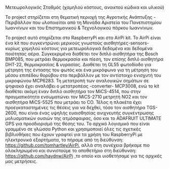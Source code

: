 Μετεωρολογικός Σταθμός 
(χαμηλού κόστους, ανοικτού κώδικα και υλικού)

To project  στηρίζεται στη θεματική περιοχή της Αγροτικής Ανάπτυξης - Περιβάλλον που υλοποιείται 
από τη Μονάδα Αριστεία του Πανεπιστημίου Ιωαννίνων και του Επιστημονικού & Τεχνολογικού πάρκου Ιωαννίνων.

To project αυτό στηρίζεται στο RaspberryPi και στο AirPi kit.
Το AirPi είναι ένα kit που συγκεντρώνει μερικούς γνωστούς αισθητήρες-sensors-
κυρίως χαμηλού κόστους για μετεωρολογικά δεδομένα και δεδομένα ποιότητας αέρα.
Συγκεκριμένα διαθέτει τον διπλό αισθητήρα της Bosch BMP085, που μετράει θερμοκρασία και πίεση,
τον επίσης διπλό αισθητήρα DHT-22, θερμοκρασίας & υγρασίας.
Διαθέτει τη GL55 φωτοδίοδο για μέτρηση της έντασης του φωτός και ένα μικρόφωνο για τη μέτρηση του μέσου 
επιπέδου θορύβου στο περιβάλλον με τον αντίστοιχο ενισχυτή του μικροφώνου MCP6283.
Τη μετατροπή των αναλογικών σημάτων σε ψηφιακά έχει αναλάβει ο μετατροπέας -converter- MCP3008, ενώ το kit 
διαθέτει ακόμη έναν διπλό αισθητήρα τον MiCS-4514, που στην πραγματικότητα ενσωματώνει τον MiCS-2710 μετρητή NO2 
και τον αισθητήρα MiCS-5525 που μετράει το CO.
Τέλος η πλακέτα έχει προεγκαταστημένες τις θέσεις για να δεχθεί, τόσο τον αισθητήρα TGS-2600, που είναι ένας υψηλής 
ευαισθησίας ανιχνευτής συγκέντρωσης μολυσματικών ουσιών της ατμόσφαιρας, όσο και το ADAFRUIT ULTIMATE GPS για 
προσδιορισμό της θέσης του.
Το αρχικό λογισμικό που είναι γραμμένο σε γλώσσα Python και χρησιμοποιεί όλες τις σχετικές βιβλιοθήκες που έχουν γραφτεί
για τα χρήση του RaspberryPi με ηλεκτρονικά εξαρτήματα, το πήραμε από τη διεύθυνση:
https://github.com/tomhartley/AirPi, αλλά στη συνέχεια βρήκαμε πιο ολοκληρωμένο και συνιστούμε το αποθετήριο στη διεύθυνση:
https://github.com/haydnw/AirPi 
,το οποίο και υιοθετήσαμε για τις αρχικές μας μετρήσεις.
